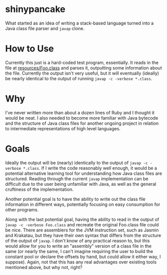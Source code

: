 # shinypancake
What started as an idea of writing a stack-based language turned into a Java
class file parser and `javap` clone.

# How to Use
Currently this just is a hard-coded test program, essentially. It reads in the
file at [resources/Foo.class]() and parses it, outputting some information about
the file. Currently the output isn't very useful, but it will eventually
(ideally) be nearly identical to the output of running `javap -c -verbose
*.class`.

# Why
I've never written more than about a dozen lines of Ruby and I thought it would
be neat. I also needed to become more familiar with Java bytecode and the
structure of Java class files for another ongoing project in relation to
intermediate representations of high level languages.

# Goals
Ideally the output will be (nearly) identically to the output of `javap -c
-verbose *.class`. If I write the code reasonably well enough, it would be a
potential alternative learning tool for understanding how Java class files are
structured. Reading through the current `javap` implementation can be difficult
due to the user being unfamiliar with Java, as well as the general cruftiness of
the implementation.

Another potential goal is to have the ability to write out the class file
information in different ways, potentially focusing on easy consumption for
other programs.

Along with the last potential goal, having the ability to read in the output of
`javap -c -verbose Foo.class` and recreate the original Foo.class file could be
nice. There are assemblers for the JVM instruction set, such as Jasmin and
Krakatau, but they have their own syntax that differs from the structure of the
output of `javap`. I don't know of any practical reason to, but this would allow
for you to write an "assembly" version of a class file in the same (or nearly
the same, I can't imagine requiring the user to build the constant pool or
declare the offsets by hand, but could allow it either way, I suppose). Again,
not that this has any real advantages over existing tools mentioned above, but
why not, right?
